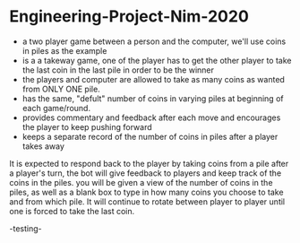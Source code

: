 # Engineering-Project-Nim-2020
 - a two player game between a person and the computer, we'll use coins 
  in piles as the example
 - is a a takeway game, one of the player has to get the other 
 player to take the last coin in the last pile in order to be the winner
 - the players and computer are allowed to take as many coins as wanted from
 ONLY ONE pile.
 - has the same, "defult" number of coins in varying piles at beginning of each 
 game/round.
 - provides commentary and feedback after each move and encourages 
 the player to keep pushing forward
 - keeps a separate record of the number of coins in piles after a player
 takes away

It is expected to respond back to the player by taking coins from a pile
 after a player's turn, the bot will give feedback to players and keep track of
 the coins in the piles.
 you will be given a view of the number of coins in the piles,
 as well as a blank box to type in how many coins you choose to take 
 and from which pile. It will continue to rotate between player to player until 
 one is forced to take the last coin.
 
 -testing-